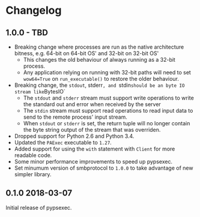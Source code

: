 # Changelog

## 1.0.0 - TBD

* Breaking change where processes are run as the native architecture bitness, e.g. 64-bit on 64-bit OS' and 32-bit on 32-bit OS'
    * This changes the old behaviour of always running as a 32-bit process.
    * Any application relying on running with 32-bit paths will need to set `wow64=True` on `run_executable()` to restore the older behaviour.
* Breaking change, the `stdout`, stderr`, and `stdin` should be an byte IO stream like `BytesIO`
    * The `stdout` and `stderr` stream must support write operations to write the standard out and error when received by the server
    * The `stdin` stream must support read operations to read input data to send to the remote process' input stream.
    * When `stdout` or `stderr` is set, the return tuple will no longer contain the byte string output of the stream that was overriden.
* Dropped support for Python 2.6 and Python 3.4.
* Updated the `PAExec` executable to `1.27`.
* Added support for using the `with` statement with `Client` for more readable code.
* Some minor performance improvements to speed up pypsexec.
* Set minumum version of smbprotocol to `1.0.0` to take advantage of new simpler library.


## 0.1.0 2018-03-07

Initial release of pypsexec.

